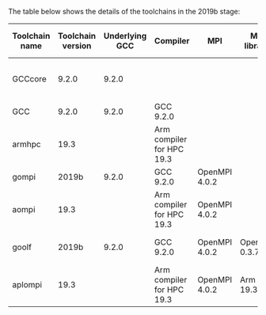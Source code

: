 The table below shows the details of the toolchains in the 2019b stage:

| Toolchain name |     Toolchain version     | Underlying GCC |         Compiler          |          MPI           | Math libraries |  Includes software from   |                          Notes                           |
|----------------|---------------------------|----------------|---------------------------|------------------------|----------------|---------------------------|----------------------------------------------------------|
| GCCcore        | 9.2.0                     | 9.2.0          |                           |                        |                |                           | Used for boostrapping other compilers and basic software |
| GCC            | 9.2.0                     | 9.2.0          | GCC 9.2.0                 |                        |                | GCCcore                   | Compiler toolchain                                       |
| armhpc         | 19.3                      |                | Arm compiler for HPC 19.3 |                        |                |                           | Compiler toolchain                                       |
| gompi          | 2019b                     | 9.2.0          | GCC 9.2.0                 | OpenMPI 4.0.2          |                | GCCcore, GCC              | Compiler+MPI toolchain                                   |
| aompi          | 19.3                      |                | Arm compiler for HPC 19.3 | OpenMPI 4.0.2          |                | armhpc                    | Compiler+MPI toolchain                                   |
| goolf          | 2019b                     | 9.2.0          | GCC 9.2.0                 | OpenMPI 4.0.2          | OpenBLAS 0.3.7 | GCCcore, GCC, gompi       | Compiler+MPI+Math toolchain                              |
| aplompi        | 19.3                      |                | Arm compiler for HPC 19.3 | OpenMPI 4.0.2          | Arm PL 19.3    | armhpc, aompi             | Compiler+MPI+Math toolchain                              |
